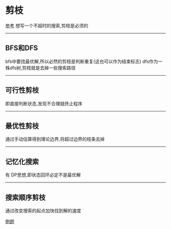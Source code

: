 # 剪枝
[参考](https://www.cnblogs.com/fenghaoran/p/6391016.html)
想写一个不超时的搜索,剪枝是必须的

***********
## BFS和DFS
bfs中要找最优解,所以必然的剪枝是判断重复(这也可以作为结束标志)
dfs作为一株dfs树,剪枝就是去掉一些搜索路径
**********
## 可行性剪枝
即直接判断状态,发现不合理就终止程序
******
## 最优性剪枝
通过手动估算得到理论边界,将超过边界的枝条去掉
*******
## 记忆化搜索
有 DP思想,即状态回环必定不是最优解
******
## 搜索顺序剪枝
通过改变搜索的起点加快找到解的速度


[例题](https://loj.ac/problem/10022)
